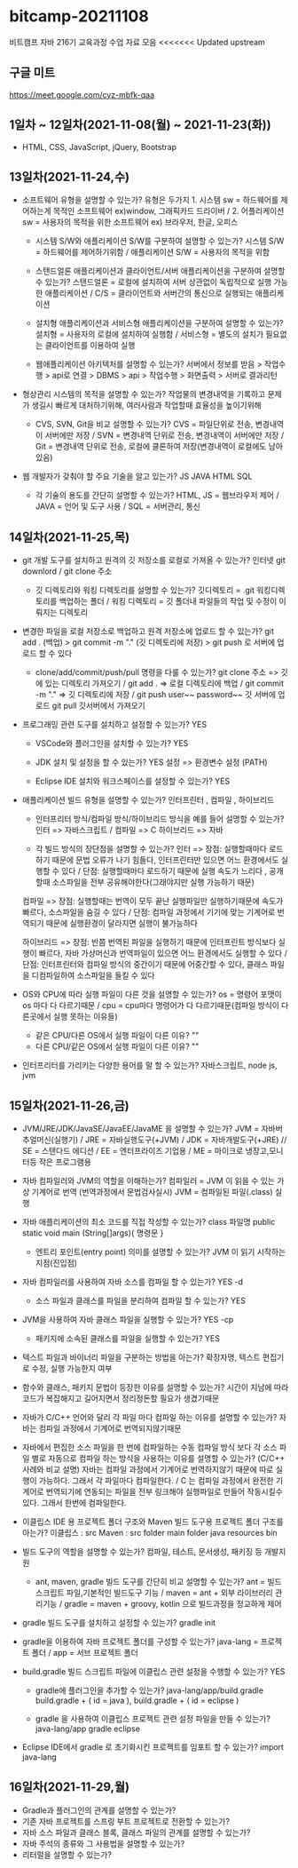 # bitcamp-20211108
비트캠프 자바 216기 교육과정 수업 자료 모음
<<<<<<< Updated upstream

## 구글 미트
https://meet.google.com/cyz-mbfk-qaa

## 1일차 ~ 12일차(2021-11-08(월) ~ 2021-11-23(화))
- HTML, CSS, JavaScript, jQuery, Bootstrap

## 13일차(2021-11-24,수)
- 소프트웨어 유형을 설명할 수 있는가?
 유형은 두가지 1. 시스템 sw = 하드웨어를 제어하는게 목적인 소프트웨어 ex)window, 그래픽카드 드라이버 / 2. 어플리케이션 sw = 사용자의 목적을 위한 소프트웨어 ex) 브라우저, 한글, 오피스

    - 시스템 S/W와 애플리케이션 S/W를 구분하여 설명할 수 있는가? 
시스템 S/W = 하드웨어를 제어하기위함 / 애플리케이션 S/W = 사용자의 목적을 위함

    - 스탠드얼론 애플리케이션과 클라이언트/서버 애플리케이션을 구분하여 설명할 수 있는가? 
스탠드얼론 = 로컬에 설치하여 서버 상관없이 독립적으로 실행 가능한 애플리케이션 / C/S = 클라이언트와 서버간의 통신으로 실행되는 애플리케이션

    - 설치형 애플리케이션과 서비스형 애플리케이션을 구분하여 설명할 수 있는가?
 설치형 = 사용자의 로컬에 설치하여 실행함 / 서비스형 = 별도의 설치가 필요없는 클라이언트를 이용하여 실행

    - 웹애플리케이션 아키텍처를 설명할 수 있는가?
서버에서 정보를 받음 > 작업수행 > api로 연결 > DBMS > api > 작업수행 > 화면출력 > 서버로 결과리턴

- 형상관리 시스템의 목적을 설명할 수 있는가?
 작업물의 변경내역을 기록하고 문제가 생길시 빠르게 대처하기위해, 여러사람과 작업할때 효율성을 높이기위해

    - CVS, SVN, Git을 비교 설명할 수 있는가?
CVS = 파일단위로 전송, 변경내역이 서버에만 저장 / SVN = 변경내역 단위로 전송, 변경내역이 서버에만 저장 / Git = 변경내역 단위로 전송, 로컬에 클론하여 저장(변경내역이 로컬에도 남아있음)

- 웹 개발자가 갖춰야 할 주요 기술을 알고 있는가?
JS JAVA HTML  SQL 

    - 각 기술의 용도를 간단히 설명할 수 있는가?
 HTML, JS = 웹브라우저 제어 /  JAVA = 언어 및 도구 사용 / SQL = 서버관리, 통신

## 14일차(2021-11-25,목)
- git 개발 도구를 설치하고 원격의 깃 저장소를 로컬로 가져올 수 있는가? 
 인터넷 git downlord / git clone 주소

    - 깃 디렉토리와 워킹 디렉토리를 설명할 수 있는가?
     깃디렉토리 = .git 워킹디렉토리를 백업하는 폴더 / 워킹 디렉토리 = 깃 폴더내 파일들의 작업 및 수정이 이뤄지는 디렉토리 

- 변경한 파일을 로컬 저장소로 백업하고 원격 저장소에 업로드 할 수 있는가?
  git add . (백업) > git commit -m "." (깃 디렉토리에 저장) > git push 로 서버에 업로드 할 수 있다

    - clone/add/commit/push/pull 명령을 다룰 수 있는가?
     git clone 주소 => 깃에 있는 디렉토리 가져오기 / git add . => 로컬 디렉토리에 백업 / git commit -m "." => 깃 디렉토리에 저장 / git push user~~ password~~ 깃 서버에 업로드 git pull 깃서버에서 가져오기 

- 프로그래밍 관련 도구를 설치하고 설정할 수 있는가?
 YES

    - VSCode와 플러그인을 설치할 수 있는가?
     YES

    - JDK 설치 및 설정을 할 수 있는가? YES 설정 =>
     환경변수 설정 (PATH)

    - Eclipse IDE 설치와 워크스페이스를 설정할 수 있는가?
     YES
- 애플리케이션 빌드 유형을 설명할 수 있는가?
 인터프린터 , 컴파일 , 하이브리드

    - 인터프리터 방식/컴파일 방식/하이브리드 방식을 예를 들어 설명할 수 있는가?
     인터 => 자바스크립트 / 컴파일 => C 하이브리드 => 자바

    - 각 빌드 방식의 장단점을 설명할 수 있는가?
     인터 => 장점: 실행할때마다 로드하기 때문에 문법 오류가 나기 힘들다, 인터프린터만 있으면 어느 환경에서도 실행할 수 있다 / 단점: 실행할때마다 로드하기 때문에 실행 속도가 느리다 , 공개할때 소스파일을 전부 공유해야한다(그래야지만 실행 가능하기 때문)

    컴파일 => 장점: 실행할때는 번역이 모두 끝난 실행파일만 실행하기때문에 속도가 빠르다, 소스파일을 숨길 수 있다 / 단점: 컴파일 과정에서 기기에 맞는 기계어로 번역되기 때문에 실행환경이 달라지면 실행이 불가능하다

    하이브리드 => 장점: 반쯤 번역된 파일을 실행하기 때문에 인터프린트 방식보다 실행이 빠르다, 자바 가상머신과 번역파일이 있으면 어느 환경에서도 실행할 수 있다 / 단점: 인터프린터와 컴파일 방식의 중간이기 때문에 어중간할 수 있다, 클래스 파일을 디컴파일하여 소스파일을 들킬 수 있다

- OS와 CPU에 따라 실행 파일이 다른 것을 설명할 수 있는가?
 os =  명령어 포맷이 os 마다 다 다르기때문 / cpu = cpu마다 명령어가 다 다르기때문(컴파일 방식이 다른곳에서 실행 못하는 이유들)
    - 같은 CPU/다른 OS에서 실행 파일이 다른 이유? ""
    - 다른 CPU/같은 OS에서 실행 파일이 다른 이유? ""

- 인터프리터를 가리키는 다양한 용어를 말 할 수 있는가? 
자바스크립트, node js, jvm 

## 15일차(2021-11-26,금)
- JVM/JRE/JDK/JavaSE/JavaEE/JavaME 을 설명할 수 있는가?
 JVM = 자바버추얼머신(실행기) / JRE = 자바실행도구(+JVM) / JDK = 자바개발도구(+JRE) // SE = 스탠다드 에디션 / EE = 엔터프라이즈 기업용 / ME = 마이크로 냉장고,모니터등 작은 프로그램용

- 자바 컴파일러와 JVM의 역할을 이해하는가? 
컴파일러 = JVM 이 읽을 수 있는 가상 기계어로 번역 (번역과정에서 문법검사실시) JVM = 컴파일된 파일(.class) 실행

- 자바 애플리케이션의 최소 코드를 직접 작성할 수 있는가? 
class 파일명
public static void main (String[]args){
    명령문
}
    - 엔트리 포인트(entry point) 의미를 설명할 수 있는가? JVM 이 읽기 시작하는 지점(진입점)

- 자바 컴파일러를 사용하여 자바 소스를 컴파일 할 수 있는가?
 YES -d 
    - 소스 파일과 클래스를 파일을 분리하여 컴파일 할 수 있는가?
     YES

- JVM을 사용하여 자바 클래스 파일을 실행할 수 있는가?
 YES -cp
    - 패키지에 소속된 클래스를 파일을 실행할 수 있는가?
     YES

- 텍스트 파일과 바이너리 파일을 구분하는 방법을 아는가? 확장자명, 텍스트
 편집기로 수정, 실행 가능한지 여부

- 함수와 클래스, 패키지 문법이 등장한 이유를 설명할 수 있는가?
 시간이 지남에 따라 코드가 복잡해지고 길어지면서 정리정돈할 필요가 생겼기때문

- 자바가 C/C++ 언어와 달리 각 파일 마다 컴파일 하는 이유를 설명할 수 있는가?
자바는 컴파일 과정에서 기계어로 번역되지않기때문

- 자바에서 편집한 소스 파일을 한 번에 컴파일하는 수동 컴파일 방식 보다 각 소스 파일 별로 자동으로 컴파일 하는 방식을 사용하는 이유를 설명할 수 있는가? (C/C++ 사례와 비교 설명)
자바는 컴파일 과정에서 기계어로 번역하지않기 때문에 따로 실행이 가능하다. 그래서 각 파일마다 컴파일한다. / C 는 컴파일 과정에서 완전한 기계어로 번역되기에 연동되는 파일을 전부 링크해야 실행파일로 만들어 작동시킬수있다. 그래서 한번에 컴파일한다.

- 이클립스 IDE 용 프로젝트 폴더 구조와 Maven 빌드 도구용 프로젝트 폴더 구조를 아는가?
이클립스 : src             Maven : src
           folder                     main
           folder                       java
                                        resources
                                   bin 

- 빌드 도구의 역할을 설명할 수 있는가? 
컴파일, 테스트, 문서생성, 패키징 등 개발지원

    - ant, maven, gradle 빌드 도구를 간단히 비교 설명할 수 있는가?
ant = 빌드 스크립트 파일,기본적인 빌드도구 기능 / maven = ant +  외부 라이브러리 관리기능 / gradle = maven + groovy, kotlin 으로 빌드과정을 정교하게 제어

- gradle 빌드 도구를 설치하고 설정할 수 있는가? 
gradle init

- gradle을 이용하여 자바 프로젝트 폴더를 구성할 수 있는가?
java-lang = 프로젝트 폴더 / app = 서브 프로젝트 폴더

- build.gradle 빌드 스크립트 파일에 이클립스 관련 설정을 수행할 수 있는가?
YES 
    - gradle에 플러그인을 추가할 수 있는가?
    java-lang/app/build.gradle
    build.gradle + ( id = java ), build.gradle + ( id = eclipse )

    - gradle 을 사용하여 이클립스 프로젝트 관련 설정 파일을 만들 수 있는가?
   java-lang/app gradle eclipse

- Eclipse IDE에서 gradle 로 초기화시킨 프로젝트를 임포트 할 수 있는가?
import java-lang

## 16일차(2021-11-29,월)
- Gradle과 플러그인의 관계를 설명할 수 있는가?
- 기존 자바 프로젝트를 스프링 부트 프로젝트로 전환할 수 있는가?
- 자바 소스 파일과 클래스 블록, 클래스 파일의 관계를 설명할 수 있는가?
- 자바 주석의 종류와 그 사용법을 설명할 수 있는가?
- 리터럴을 설명할 수 있는가?
